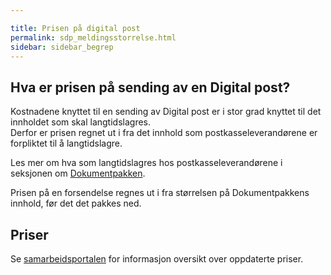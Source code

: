 ```yaml
---

title: Prisen på digital post  
permalink: sdp_meldingsstorrelse.html
sidebar: sidebar_begrep
---
```


## Hva er prisen på sending av en Digital post?

Kostnadene knyttet til en sending av Digital post er i stor grad knyttet
til det innholdet som skal langtidslagres.  
Derfor er prisen regnet ut i fra det innhold som postkasseleverandørene
er forpliktet til å langtidslagre.

Les mer om hva som langtidslagres hos postkasseleverandørene i seksjonen
om [Dokumentpakken](Dokumentpakke/langtidslagring.md).

Prisen på en forsendelse regnes ut i fra størrelsen på Dokumentpakkens
innhold, før det det pakkes ned.

## Priser

Se [samarbeidsportalen](https://samarbeid.difi.no) for informasjon
oversikt over oppdaterte priser.
